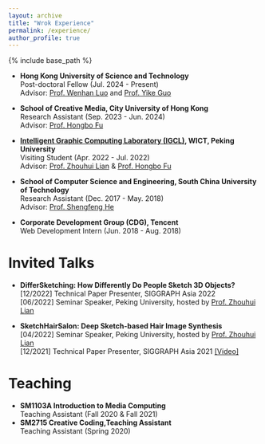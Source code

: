 ```yaml
---
layout: archive
title: "Wrok Experience"
permalink: /experience/
author_profile: true
---
```


{% include base_path %}

- **Hong Kong University of Science and Technology** \
Post-doctoral Fellow (Jul. 2024 - Present) \
Advisor: [Prof. Wenhan Luo](https://whluo.github.io/) and [Prof. Yike Guo](https://cse.hkust.edu.hk/admin/people/faculty/profile/yikeguo)

- **School of Creative Media, City University of Hong Kong** \
Research Assistant (Sep. 2023 - Jun. 2024) \
Advisor: [Prof. Hongbo Fu](http://sweb.cityu.edu.hk/hongbofu/)
  
- **[Intelligent Graphic Computing Laboratory (IGCL)](http://igcl.pku.edu.cn/igcl/), WICT, Peking University** \
  Visiting Student (Apr. 2022 - Jul. 2022) \
  Advisor: [Prof. Zhouhui Lian](https://www.icst.pku.edu.cn/zlian/) & [Prof. Hongbo Fu](http://sweb.cityu.edu.hk/hongbofu/)

- **School of Computer Science and Engineering, South China University of Technology** \
  Research Assistant (Dec. 2017 - May. 2018) \
  Advisor: [Prof. Shengfeng He](http://www.shengfenghe.com/)

- **Corporate Development Group (CDG), Tencent** \
  Web Development Intern (Jun. 2018 - Aug. 2018)

Invited Talks
======
- **DifferSketching: How Differently Do People Sketch 3D Objects?** \
[12/2022] Technical Paper Presenter, SIGGRAPH Asia 2022 \
[06/2022] Seminar Speaker, Peking University, hosted by [Prof. Zhouhui Lian](https://www.icst.pku.edu.cn/zlian/)


- **SketchHairSalon: Deep Sketch-based Hair Image Synthesis** \
[04/2022] Seminar Speaker, Peking University, hosted by [Prof. Zhouhui Lian](https://www.icst.pku.edu.cn/zlian/) \
[12/2021] Technical Paper Presenter, SIGGRAPH Asia 2021 [\[Video\]](https://www.youtube.com/watch?v=9GfPBkIMvMw)


Teaching
======
- **SM1103A Introduction to Media Computing** \
Teaching Assistant (Fall 2020 & Fall 2021)
- **SM2715 Creative Coding,Teaching Assistant** \
Teaching Assistant (Spring 2020)
